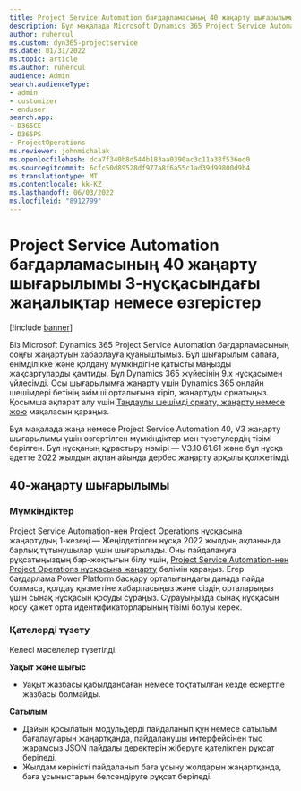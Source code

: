 ```yaml
---
title: Project Service Automation бағдарламасының 40 жаңарту шығарылымы 3-нұсқасындағы жаңалықтар немесе өзгерістер
description: Бұл мақалада Microsoft Dynamics 365 Project Service Automation 40, V3 жаңарту шығарылымындағы қолжетімді мүмкіндіктер мен түзетулердің тізімі берілген.
author: ruhercul
ms.custom: dyn365-projectservice
ms.date: 01/31/2022
ms.topic: article
ms.author: ruhercul
audience: Admin
search.audienceType:
- admin
- customizer
- enduser
search.app:
- D365CE
- D365PS
- ProjectOperations
ms.reviewer: johnmichalak
ms.openlocfilehash: dca7f340b8d544b183aa0390ac3c11a38f536ed0
ms.sourcegitcommit: 6cfc50d89528df977a8f6a55c1ad39d99800d9b4
ms.translationtype: MT
ms.contentlocale: kk-KZ
ms.lasthandoff: 06/03/2022
ms.locfileid: "8912799"
---
```

# <a name="whats-new-or-changed-in-project-service-automation-update-release-40-v3"></a>Project Service Automation бағдарламасының 40 жаңарту шығарылымы 3-нұсқасындағы жаңалықтар немесе өзгерістер

[!include [banner](../includes/psa-now-project-operations.md)]

Біз Microsoft Dynamics 365 Project Service Automation бағдарламасының соңғы жаңартуын хабарлауға қуаныштымыз. Бұл шығарылым сапаға, өнімділікке және қолдану мүмкіндігіне қатысты маңызды жақсартуларды қамтиды. Бұл Dynamics 365 жүйесінің 9.x нұсқасымен үйлесімді. Осы шығарылымға жаңарту үшін Dynamics 365 онлайн шешімдері бетінің әкімші орталығына кіріп, жаңартуды орнатыңыз. Қосымша ақпарат алу үшін [Таңдаулы шешімді орнату, жаңарту немесе жою](/power-platform/admin/install-remove-preferred-solution) мақаласын қараңыз.

Бұл мақалада жаңа немесе Project Service Automation 40, V3 жаңарту шығарылымы үшін өзгертілген мүмкіндіктер мен түзетулердің тізімі берілген. Бұл нұсқаның құрастыру нөмірі — V3.10.61.61 және бұл нұсқа әдетте 2022 жылдың ақпан айында дербес жаңарту арқылы қолжетімді.

## <a name="update-release-40"></a>40-жаңарту шығарылымы

### <a name="features"></a>Мүмкіндіктер
Project Service Automation-нен Project Operations нұсқасына жаңартудың 1-кезеңі — Жеңілдетілген нұсқа 2022 жылдың ақпанында барлық тұтынушылар үшін шығарылады. Оны пайдалануға рұқсатыңыздың бар-жоқтығын білу үшін, [Project Service Automation-нен Project Operations нұсқасына жаңарту](upgrade-project-operations-non-stocked.md) бөлімін қараңыз. Егер бағдарлама Power Platform басқару орталығындағы данада пайда болмаса, қолдау қызметіне хабарласыңыз және сіздің орталарыңыз үшін сынақ нұсқасын қосуды сұраңыз. Сұрауыңызда сынақ нұсқасын қосу қажет орта идентификаторларының тізімі болуы керек.

### <a name="bug-fixes"></a>Қателерді түзету

Келесі мәселелер түзетілді.

**Уақыт және шығыс**
- Уақыт жазбасы қабылданбаған немесе тоқтатылған кезде ескертпе жазбасы болмайды. 

**Сатылым**

- Дайын қосылатын модульдерді пайдаланып құн немесе сатылым бағалауларын жаңартқанда, пайдаланушы интерфейсінен тыс жарамсыз JSON пайдалы деректерін жіберуге қателікпен рұқсат беріледі.
- Жылдам көріністі пайдаланып баға ұсыну жолдарын жаңартқанда, баға ұсыныстарын белсендіруге рұқсат беріледі.
